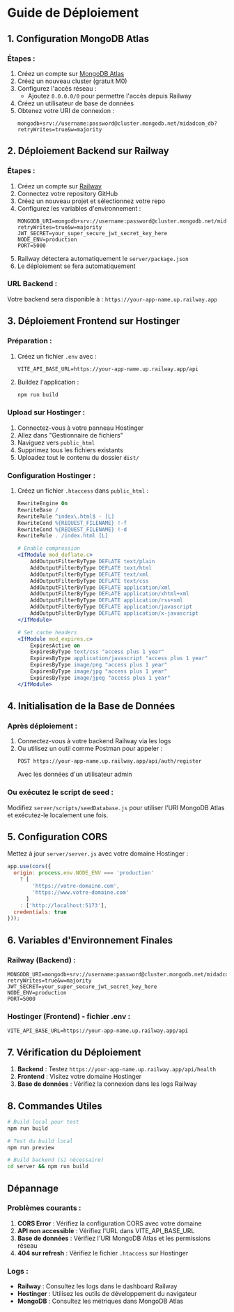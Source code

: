 # Guide de Déploiement

## 1. Configuration MongoDB Atlas

### Étapes :
1. Créez un compte sur [MongoDB Atlas](https://www.mongodb.com/atlas)
2. Créez un nouveau cluster (gratuit M0)
3. Configurez l'accès réseau :
   - Ajoutez `0.0.0.0/0` pour permettre l'accès depuis Railway
4. Créez un utilisateur de base de données
5. Obtenez votre URI de connexion :
   ```
   mongodb+srv://username:password@cluster.mongodb.net/midadcom_db?retryWrites=true&w=majority
   ```

## 2. Déploiement Backend sur Railway

### Étapes :
1. Créez un compte sur [Railway](https://railway.app)
2. Connectez votre repository GitHub
3. Créez un nouveau projet et sélectionnez votre repo
4. Configurez les variables d'environnement :
   ```
   MONGODB_URI=mongodb+srv://username:password@cluster.mongodb.net/midadcom_db?retryWrites=true&w=majority
   JWT_SECRET=your_super_secure_jwt_secret_key_here
   NODE_ENV=production
   PORT=5000
   ```
5. Railway détectera automatiquement le `server/package.json`
6. Le déploiement se fera automatiquement

### URL Backend :
Votre backend sera disponible à : `https://your-app-name.up.railway.app`

## 3. Déploiement Frontend sur Hostinger

### Préparation :
1. Créez un fichier `.env` avec :
   ```
   VITE_API_BASE_URL=https://your-app-name.up.railway.app/api
   ```

2. Buildez l'application :
   ```bash
   npm run build
   ```

### Upload sur Hostinger :
1. Connectez-vous à votre panneau Hostinger
2. Allez dans "Gestionnaire de fichiers"
3. Naviguez vers `public_html`
4. Supprimez tous les fichiers existants
5. Uploadez tout le contenu du dossier `dist/`

### Configuration Hostinger :
1. Créez un fichier `.htaccess` dans `public_html` :
   ```apache
   RewriteEngine On
   RewriteBase /
   RewriteRule ^index\.html$ - [L]
   RewriteCond %{REQUEST_FILENAME} !-f
   RewriteCond %{REQUEST_FILENAME} !-d
   RewriteRule . /index.html [L]
   
   # Enable compression
   <IfModule mod_deflate.c>
       AddOutputFilterByType DEFLATE text/plain
       AddOutputFilterByType DEFLATE text/html
       AddOutputFilterByType DEFLATE text/xml
       AddOutputFilterByType DEFLATE text/css
       AddOutputFilterByType DEFLATE application/xml
       AddOutputFilterByType DEFLATE application/xhtml+xml
       AddOutputFilterByType DEFLATE application/rss+xml
       AddOutputFilterByType DEFLATE application/javascript
       AddOutputFilterByType DEFLATE application/x-javascript
   </IfModule>
   
   # Set cache headers
   <IfModule mod_expires.c>
       ExpiresActive on
       ExpiresByType text/css "access plus 1 year"
       ExpiresByType application/javascript "access plus 1 year"
       ExpiresByType image/png "access plus 1 year"
       ExpiresByType image/jpg "access plus 1 year"
       ExpiresByType image/jpeg "access plus 1 year"
   </IfModule>
   ```

## 4. Initialisation de la Base de Données

### Après déploiement :
1. Connectez-vous à votre backend Railway via les logs
2. Ou utilisez un outil comme Postman pour appeler :
   ```
   POST https://your-app-name.up.railway.app/api/auth/register
   ```
   Avec les données d'un utilisateur admin

### Ou exécutez le script de seed :
Modifiez `server/scripts/seedDatabase.js` pour utiliser l'URI MongoDB Atlas et exécutez-le localement une fois.

## 5. Configuration CORS

Mettez à jour `server/server.js` avec votre domaine Hostinger :
```javascript
app.use(cors({
  origin: process.env.NODE_ENV === 'production' 
    ? [
        'https://votre-domaine.com',
        'https://www.votre-domaine.com'
      ]
    : ['http://localhost:5173'],
  credentials: true
}));
```

## 6. Variables d'Environnement Finales

### Railway (Backend) :
```
MONGODB_URI=mongodb+srv://username:password@cluster.mongodb.net/midadcom_db?retryWrites=true&w=majority
JWT_SECRET=your_super_secure_jwt_secret_key_here
NODE_ENV=production
PORT=5000
```

### Hostinger (Frontend) - fichier .env :
```
VITE_API_BASE_URL=https://your-app-name.up.railway.app/api
```

## 7. Vérification du Déploiement

1. **Backend** : Testez `https://your-app-name.up.railway.app/api/health`
2. **Frontend** : Visitez votre domaine Hostinger
3. **Base de données** : Vérifiez la connexion dans les logs Railway

## 8. Commandes Utiles

```bash
# Build local pour test
npm run build

# Test du build local
npm run preview

# Build backend (si nécessaire)
cd server && npm run build
```

## Dépannage

### Problèmes courants :
1. **CORS Error** : Vérifiez la configuration CORS avec votre domaine
2. **API non accessible** : Vérifiez l'URL dans VITE_API_BASE_URL
3. **Base de données** : Vérifiez l'URI MongoDB Atlas et les permissions réseau
4. **404 sur refresh** : Vérifiez le fichier `.htaccess` sur Hostinger

### Logs :
- **Railway** : Consultez les logs dans le dashboard Railway
- **Hostinger** : Utilisez les outils de développement du navigateur
- **MongoDB** : Consultez les métriques dans MongoDB Atlas